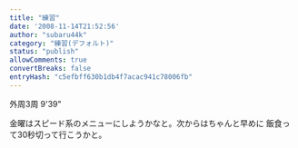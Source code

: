 ```yaml
---
title: "練習"
date: '2008-11-14T21:52:56'
author: "subaru44k"
category: "練習(デフォルト)"
status: "publish"
allowComments: true
convertBreaks: false
entryHash: "c5efbff630b1db4f7acac941c78006fb"
---
```

外周3周
9'39"

金曜はスピード系のメニューにしようかなと。次からはちゃんと早めに
飯食って30秒切って行こうかと。
